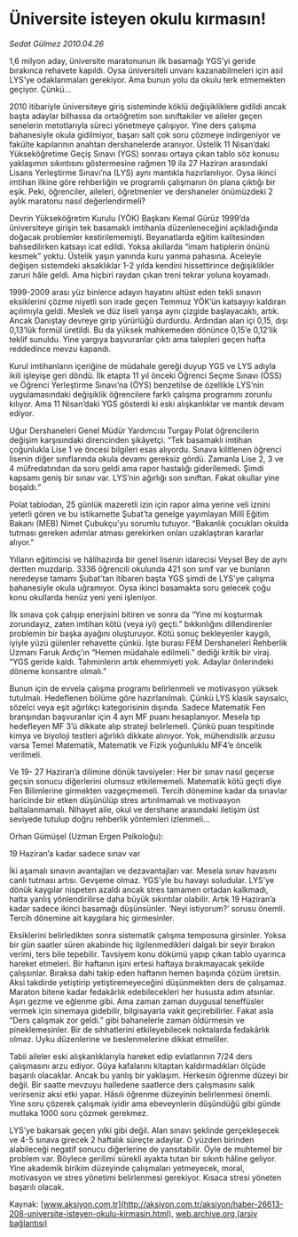 # Üniversite isteyen okulu kırmasın!

*Sedat Gülmez 2010.04.26*

<font class="agenda2NewsSpot">
 1,6 milyon aday, üniversite maratonunun ilk basamağı YGS’yi geride bırakınca rehavete kapıldı. Oysa üniversiteli unvanı kazanabilmeleri için asıl LYS’ye odaklanmaları gerekiyor. Ama bunun yolu da okulu terk etmemekten geçiyor. Çünkü…
</font>
<font class="newsDetail">
 <p class="MsoNormal">
  2010 itibariyle üniversiteye giriş sisteminde köklü değişikliklere gidildi ancak başta adaylar bilhassa da ortaöğretim son sınıftakiler ve aileler geçen senelerin metotlarıyla süreci yönetmeye çalışıyor. Yine ders çalışma bahanesiyle okula gidilmiyor, başarı salt çok soru çözmeye indirgeniyor ve fakülte kapılarının anahtarı dershanelerde aranıyor. Üstelik 11 Nisan’daki Yükseköğretime Geçiş Sınavı (YGS) sonrası ortaya çıkan tablo söz konusu yaklaşımın sıkıntısını göstermesine rağmen 19 ila 27 Haziran arasındaki Lisans Yerleştirme Sınavı’na (LYS) aynı mantıkla hazırlanılıyor. Oysa ikinci imtihan ilkine göre rehberliğin ve programlı çalışmanın ön plana çıktığı bir eşik. Peki, öğrenciler, aileleri, öğretmenler ve dershaneler önümüzdeki 2 aylık maratonu nasıl değerlendirmeli?
 </p>
 <p class="MsoNormal">
  Devrin Yükseköğretim Kurulu (YÖK) Başkanı Kemal Gürüz 1999’da üniversiteye girişin tek basamaklı imtihanla düzenleneceğini açıkladığında doğacak problemler kestirilememişti. Beyanatlarda eğitim kalitesinden bahsedilirken katsayı icat edildi. Yoksa akıllarda “imam hatiplerin önünü kesmek” yoktu. Üstelik yaşın yanında kuru yanma pahasına. Aceleyle değişen sistemdeki aksaklıklar 1-2 yılda kendini hissettirince değişiklikler zaruri hâle geldi. Ama hiçbiri raydan çıkan treni tekrar yoluna koyamadı.
 </p>
 <p class="MsoNormal">
  1999-2009 arası yüz binlerce adayın hayatını altüst eden tekli sınavın eksiklerini çözme niyetli son irade geçen Temmuz YÖK’ün katsayıyı kaldıran açılımıyla geldi. Meslek ve düz liseli yarışa aynı çizgide başlayacaktı, artık. Ancak Danıştay devreye girip yürürlüğü durdurdu. Ardından alan içi 0,15, dışı 0,13’lük formül üretildi. Bu da yüksek mahkemeden dönünce 0,15’e 0,12’lik teklif sunuldu. Yine yargıya başvuranlar çıktı ama talepleri geçen hafta reddedince mevzu kapandı.
 </p>
 <p class="MsoNormal">
  Kurul imtihanların içeriğine de müdahale gereği duyup YGS ve LYS adıyla ikili işleyişe geri döndü. İlk etapta 11 yıl önceki Öğrenci Seçme Sınavı (ÖSS) ve Öğrenci Yerleştirme Sınavı’na (ÖYS) benzetilse de özellikle LYS’nin uygulamasındaki değişiklik öğrencilere farklı çalışma programını zorunlu kılıyor. Ama 11 Nisan’daki YGS gösterdi ki eski alışkanlıklar ve mantık devam ediyor.
 </p>
 <p class="MsoNormal">
  Uğur Dershaneleri Genel Müdür Yardımcısı Turgay Polat öğrencilerin değişim karşısındaki direncinden şikâyetçi. “Tek basamaklı imtihan çoğunlukla Lise 1 ve öncesi bilgileri esas alıyordu. Sınava kilitlenen öğrenci lisenin diğer sınıflarında okula devamı gereksiz gördü. Zamanla Lise 2, 3 ve 4 müfredatından da soru geldi ama rapor hastalığı giderilemedi. Şimdi kapsamı geniş bir sınav var. LYS’nin ağırlığı son sınıftan. Fakat okullar yine boşaldı.”
 </p>
 <p class="MsoNormal">
  Polat tablodan, 25 günlük mazeretli izin için rapor alma yerine veli iznini yeterli gören ve bu istikamette Şubat’ta genelge yayımlayan Millî Eğitim Bakanı (MEB) Nimet Çubukçu’yu sorumlu tutuyor. “Bakanlık çocukları okulda tutması gereken adımlar atması gerekirken onları uzaklaştıran kararlar alıyor.”
 </p>
 <p class="MsoNormal">
  Yılların eğitimcisi ve hâlihazırda bir genel lisenin idarecisi Veysel Bey de aynı dertten muzdarip. 3336 öğrencili okulunda 421 son sınıf var ve bunların neredeyse tamamı Şubat’tan itibaren başta YGS şimdi de LYS’ye çalışma bahanesiyle okula uğramıyor. Oysa ikinci basamakta soru gelecek çoğu konu okullarda henüz yeni yeni işleniyor.
 </p>
 <p class="MsoNormal">
  İlk sınava çok çalışıp enerjisini bitiren ve sonra da “Yine mi koşturmak zorundayız, zaten imtihan kötü (veya iyi) geçti.” bıkkınlığını dillendirenler problemin bir başka ayağını oluşturuyor. Kötü sonuç bekleyenler kaygılı, iyiyle yüzü gülenler rehavette çünkü. İşte burası FEM Dershaneleri Rehberlik Uzmanı Faruk Ardıç’ın “Hemen müdahale edilmeli.” dediği kritik bir viraj. “YGS geride kaldı. Tahminlerin artık ehemmiyeti yok. Adaylar önlerindeki döneme konsantre olmalı.”
 </p>
 <p class="MsoNormal">
  Bunun için de evvela çalışma programı belirlenmeli ve motivasyon yüksek tutulmalı. Hedeflenen bölüme göre hazırlanılmalı. Çünkü LYS klasik sayısalcı, sözelci veya eşit ağırlıkçı kategorisinin dışında. Sadece Matematik Fen branşından başvuranlar için 4 ayrı MF puanı hesaplanıyor. Mesela tıp hedefleyen MF 3’ü dikkate alıp strateji belirlemeli. Çünkü puan tespitinde kimya ve biyoloji testleri ağırlıklı dikkate alınıyor. Yok, mühendislik arzusu varsa Temel Matematik, Matematik ve Fizik yoğunluklu MF4’e öncelik verilmeli.
 </p>
 <p class="MsoNormal">
  Ve 19- 27 Haziran’a dilimine dönük tavsiyeler: Her bir sınav nasıl geçerse geçsin sonucu diğerlerini olumsuz etkilememeli. Matematik kötü geçti diye Fen Bilimlerine girmekten vazgeçmemeli. Tercih dönemine kadar da sınavlar haricinde bir etken düşünülüp stres artırılmamalı ve motivasyon baltalanmamalı. Nihayet aile, okul ve dershane arasındaki iletişim üst seviyede tutulup doğru rehberlik yöntemleri izlenmeli…
 </p>
 <p class="MsoNormal">
 </p>
 <p class="MsoNormal">
  Orhan Gümüşel (Uzman Ergen Psikoloğu):
 </p>
 <p class="MsoNormal">
 </p>
 <p class="MsoNormal">
  19 Haziran’a kadar sadece sınav var
 </p>
 <p class="MsoNormal">
 </p>
 <p class="MsoNormal">
  İki aşamalı sınavın avantajları ve dezavantajları var. Mesela sınav havasını canlı tutması artısı. Gevşeme olmaz. YGS’yle bu havayı soludular. LYS’ye dönük kaygılar nispeten azaldı ancak stres tamamen ortadan kalkmadı, hatta yanlış yönlendirilirse daha büyük sıkıntılar olabilir. Artık 19 Haziran’a kadar sadece ikinci basamağı düşünsünler. ‘Neyi istiyorum?’ sorusu önemli. Tercih dönemine ait kaygılara hiç girmesinler.
 </p>
 <p class="MsoNormal">
  Eksiklerini belirledikten sonra sistematik çalışma temposuna girsinler. Yoksa bir gün saatler süren akabinde hiç ilgilenmedikleri dalgalı bir seyir bırakın verimi, ters bile tepebilir. Tavsiyem konu dökümü yapıp çıkan tablo uyarınca hareket etmeleri. Bir haftanın işini ertesi haftaya bırakmayacak şekilde çalışsınlar. Bıraksa dahi takip eden haftanın hemen başında çözüm üretsin. Aksi takdirde yetiştirip yetiştiremeyeceğini düşünmekten ders de çalışamaz. Maraton bitene kadar fedakârlık edebilecekleri her hususta adım atsınlar. Aşırı gezme ve eğlenme gibi. Ama zaman zaman duygusal teneffüsler vermek için sinemaya gidebilir, bilgisayarla vakit geçirebilirler. Fakat asla “Ders çalışmak zor geldi.” gibi bahanelerle zaman öldürmesin ve pineklemesinler. Bir de sıhhatlerini etkileyebilecek noktalarda fedakârlık olmaz. Uyku düzenlerine ve beslenmelerine dikkat etmeliler.
 </p>
 <p class="MsoNormal">
  Tabii aileler eski alışkanlıklarıyla hareket edip evlatlarının 7/24 ders çalışmasını arzu ediyor. Güya kafalarını kitaptan kaldırmadıkları ölçüde başarılı olacaklar. Ancak bu yanlış bir yaklaşım. Herkesin öğrenme düzeyi bir değil. Bir saatte mevzuyu halledene saatlerce ders çalışmasını salık verirseniz aksi etki yapar. Hâsılı öğrenme düzeyinin belirlenmesi önemli. Yine soru çözerek çalışmak iyidir ama ebeveynlerin düşündüğü gibi günde mutlaka 1000 soru çözmek gerekmez.
 </p>
 <p class="MsoNormal">
  LYS’ye bakarsak geçen yılki gibi değil. Alan sınavı şeklinde gerçekleşecek ve 4-5 sınava girecek 2 haftalık süreçte adaylar. O yüzden birinden alabileceği negatif sonucu diğerlerine de yansıtabilir. Öyle de muhtemel bir problem var. Böylece gerilimi sürekli ayakta tutan bir sıkıntı hâline geliyor. Yine akademik birikim düzeyinde çalışmaları yetmeyecek, moral, motivasyon ve stres yönetimi belirlenmesi gerekiyor. Kısaca stresi yöneten başarılı olacak.
 </p>
</font>

Kaynak: [www.aksiyon.com.tr](http://aksiyon.com.tr/aksiyon/haber-26613-208-universite-isteyen-okulu-kirmasin.html), [web.archive.org (arşiv bağlantısı)](http://web.archive.org/web/20101120072323/http://aksiyon.com.tr/aksiyon/haber-26613-208-universite-isteyen-okulu-kirmasin.html)
